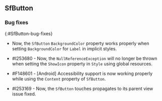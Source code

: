 ## SfButton

### Bug fixes
{:#SfButton-bug-fixes}

* Now, the `SfButton` `BackgroundColor` property works properly when setting `BackgroundColor` for `Label` in implicit styles.

* \#I253680 - Now, the `NullReferenceException` will no longer be thrown when setting the `ShowIcon` property in `Style` using global resources.

* \#F148601 - [Android] Accessibility support is now working properly while using the `Content` property of `SfButton`.

* \#I253169 - Now, the `SfButton` touches propagates to its parent view issue fixed.
